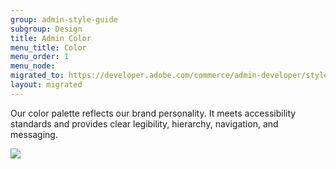 ```yaml
---
group: admin-style-guide
subgroup: Design
title: Admin Color
menu_title: Color
menu_order: 1
menu_node:
migrated_to: https://developer.adobe.com/commerce/admin-developer/style-guide/design/color/
layout: migrated
---
```


Our color palette reflects our brand personality. It meets accessibility standards and provides clear legibility, hierarchy, navigation, and messaging.

![](img/ColorPalette.jpg)
